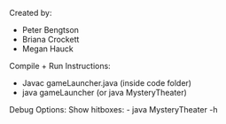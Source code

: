Created by:
 - Peter Bengtson
 - Briana Crockett
 - Megan Hauck

Compile + Run Instructions:
 - Javac gameLauncher.java (inside code folder)
 - java gameLauncher (or java MysteryTheater)

Debug Options:
  Show hitboxes:
    -  java MysteryTheater -h
